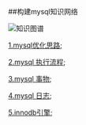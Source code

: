 ##构建mysql知识网络

![知识图谱](https://github.com/wulimax/blogs/blob/master/mysql/image/mysql_nav.png)

[1.mysql优化思路](https://github.com/wulimax/blogs/blob/master/docs/mysql/4.md);

[2.mysql 执行流程](https://github.com/wulimax/blogs/blob/master/docs/mysql/mysql.md);

[3.mysql 事物](https://github.com/wulimax/blogs/blob/master/docs/mysql/things.md);

[4.mysql 日志](https://github.com/wulimax/blogs/blob/master/docs/mysql/mysql_log.md);

[5.innodb引擎](https://github.com/wulimax/blogs/blob/master/docs/mysql/mysql_innodb.md);



